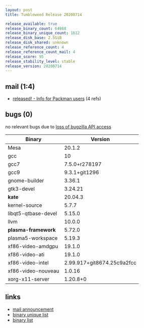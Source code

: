 ```yaml
---
layout: post
title: Tumbleweed Release 20200714

release_available: true
release_binary_count: 64868
release_binary_unique_count: 1612
release_disk_base: 2.5GiB
release_disk_shared: unknown
release_reference_count: 4
release_reference_count_mail: 4
release_score: 95
release_stability_level: stable
release_version: 20200714
---
```


## mail (1:4)

- [released! - Info for Packman users](https://lists.opensuse.org/opensuse-factory/2020-07/msg00299.html) (4 refs)

## bugs (0)

<!--more-->

no relevant bugs due to [loss of bugzilla API access](https://bugzilla.opensuse.org/show_bug.cgi?id=1157722)

Binary | Version
--- | ---
Mesa | 20.1.2
gcc | 10
gcc7 | 7.5.0+r278197
gcc9 | 9.3.1+git1296
gnome-builder | 3.36.1
gtk3-devel | 3.24.21
**kate** | 20.04.3
kernel-source | 5.7.7
libqt5-qtbase-devel | 5.15.0
llvm | 10.0.0
**plasma-framework** | 5.72.0
plasma5-workspace | 5.19.3
xf86-video-amdgpu | 19.1.0
xf86-video-ati | 19.1.0
xf86-video-intel | 2.99.917+git8674.25c9a2fcc
xf86-video-nouveau | 1.0.16
xorg-x11-server | 1.20.8+0

## links

- [mail announcement](https://lists.opensuse.org/opensuse-factory/2020-07/msg00286.html)
- [binary unique list](http://download.opensuse.org/history/20200714/rpm.unique.list)
- [binary list](http://download.opensuse.org/history/20200714/rpm.list)
